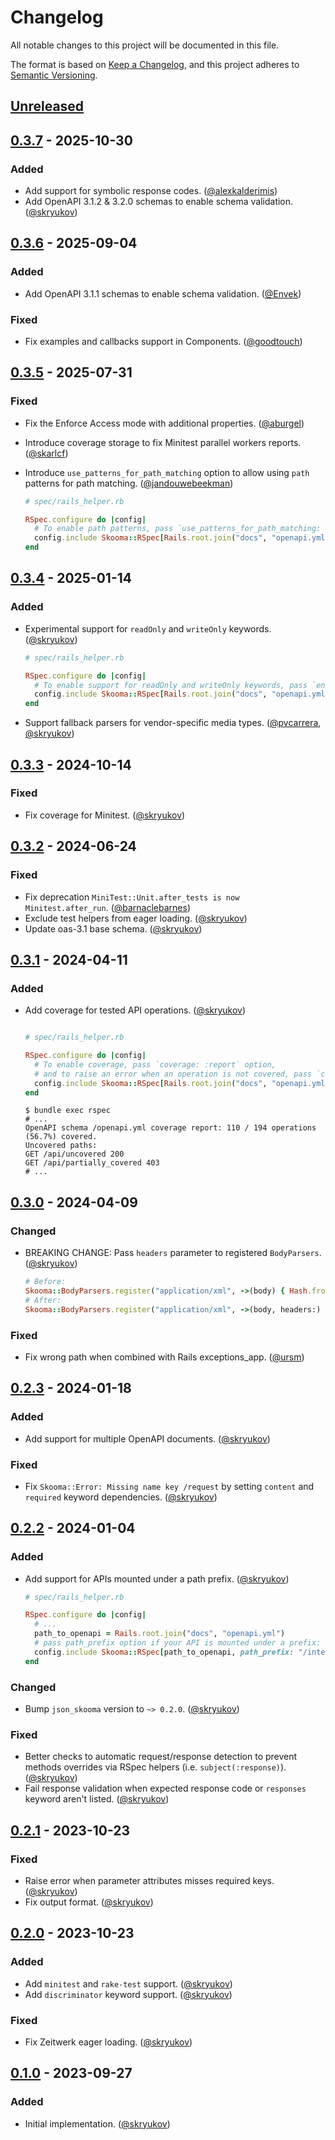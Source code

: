 # Changelog

All notable changes to this project will be documented in this file.

The format is based on [Keep a Changelog],
and this project adheres to [Semantic Versioning].

## [Unreleased]

## [0.3.7] - 2025-10-30

### Added

- Add support for symbolic response codes. ([@alexkalderimis])
- Add OpenAPI 3.1.2 & 3.2.0 schemas to enable schema validation. ([@skryukov])

## [0.3.6] - 2025-09-04

### Added

- Add OpenAPI 3.1.1 schemas to enable schema validation. ([@Envek])

### Fixed

- Fix examples and callbacks support in Components. ([@goodtouch])

## [0.3.5] - 2025-07-31

### Fixed

- Fix the Enforce Access mode with additional properties. ([@aburgel])
- Introduce coverage storage to fix Minitest parallel workers reports. ([@skarlcf])
- Introduce `use_patterns_for_path_matching` option to allow using `path` patterns for path matching. ([@jandouwebeekman])

    ```ruby
    # spec/rails_helper.rb

    RSpec.configure do |config|
      # To enable path patterns, pass `use_patterns_for_path_matching: true` option:
      config.include Skooma::RSpec[Rails.root.join("docs", "openapi.yml"), use_patterns_for_path_matching: true], type: :request
    end
    ```

## [0.3.4] - 2025-01-14

### Added

- Experimental support for `readOnly` and `writeOnly` keywords. ([@skryukov])

    ```ruby
    # spec/rails_helper.rb
    
    RSpec.configure do |config|
      # To enable support for readOnly and writeOnly keywords, pass `enforce_access_modes: true` option:
      config.include Skooma::RSpec[Rails.root.join("docs", "openapi.yml"), enforce_access_modes: true], type: :request
    end
    ```
- Support fallback parsers for vendor-specific media types. ([@pvcarrera], [@skryukov])

## [0.3.3] - 2024-10-14

### Fixed

- Fix coverage for Minitest. ([@skryukov])

## [0.3.2] - 2024-06-24

### Fixed

- Fix deprecation `MiniTest::Unit.after_tests is now Minitest.after_run`. ([@barnaclebarnes])
- Exclude test helpers from eager loading. ([@skryukov])
- Update oas-3.1 base schema. ([@skryukov])

## [0.3.1] - 2024-04-11

### Added

- Add coverage for tested API operations. ([@skryukov])
 
    ```ruby
    
    # spec/rails_helper.rb
    
    RSpec.configure do |config|
      # To enable coverage, pass `coverage: :report` option,
      # and to raise an error when an operation is not covered, pass `coverage: :strict` option:
      config.include Skooma::RSpec[Rails.root.join("docs", "openapi.yml"), coverage: :report], type: :request
    end
    ```

    ```shell
    $ bundle exec rspec
    # ...
    OpenAPI schema /openapi.yml coverage report: 110 / 194 operations (56.7%) covered.
    Uncovered paths:
    GET /api/uncovered 200
    GET /api/partially_covered 403
    # ...
    ```

## [0.3.0] - 2024-04-09

### Changed

- BREAKING CHANGE: Pass `headers` parameter to registered `BodyParsers`. ([@skryukov])

    ```ruby
    # Before:
    Skooma::BodyParsers.register("application/xml", ->(body) { Hash.from_xml(body) })
    # After:
    Skooma::BodyParsers.register("application/xml", ->(body, headers:) { Hash.from_xml(body) })
    ```
### Fixed

- Fix wrong path when combined with Rails exceptions_app. ([@ursm])

## [0.2.3] - 2024-01-18

### Added

- Add support for multiple OpenAPI documents. ([@skryukov])

### Fixed

- Fix `Skooma::Error: Missing name key /request` by setting `content` and `required` keyword dependencies. ([@skryukov])

## [0.2.2] - 2024-01-04

### Added

- Add support for APIs mounted under a path prefix. ([@skryukov])

    ```ruby
    # spec/rails_helper.rb
    
    RSpec.configure do |config|
      # ...
      path_to_openapi = Rails.root.join("docs", "openapi.yml")
      # pass path_prefix option if your API is mounted under a prefix:
      config.include Skooma::RSpec[path_to_openapi, path_prefix: "/internal/api"], type: :request
    end
    ```

### Changed

- Bump `json_skooma` version to `~> 0.2.0`. ([@skryukov])

### Fixed

- Better checks to automatic request/response detection to prevent methods overrides via RSpec helpers (i.e. `subject(:response)`). ([@skryukov])
- Fail response validation when expected response code or `responses` keyword aren't listed. ([@skryukov])

## [0.2.1] - 2023-10-23

### Fixed

- Raise error when parameter attributes misses required keys. ([@skryukov])
- Fix output format. ([@skryukov])

## [0.2.0] - 2023-10-23

### Added

- Add `minitest` and `rake-test` support. ([@skryukov])
- Add `discriminator` keyword support. ([@skryukov])

### Fixed

- Fix Zeitwerk eager loading. ([@skryukov])

## [0.1.0] - 2023-09-27

### Added

- Initial implementation. ([@skryukov])

[@aburgel]: https://github.com/aburgel
[@alexkalderimis]: https://github.com/alexkalderimis
[@barnaclebarnes]: https://github.com/barnaclebarnes
[@Envek]: https://github.com/Envek
[@goodtouch]: https://github.com/goodtouch
[@jandouwebeekman]: https://github.com/jandouwebeekman
[@pvcarrera]: https://github.com/pvcarrera
[@skarlcf]: https://github.com/skarlcf
[@skryukov]: https://github.com/skryukov
[@ursm]: https://github.com/ursm

[Unreleased]: https://github.com/skryukov/skooma/compare/v0.3.7...HEAD
[0.3.7]: https://github.com/skryukov/skooma/compare/v0.3.6...v0.3.7
[0.3.6]: https://github.com/skryukov/skooma/compare/v0.3.5...v0.3.6
[0.3.5]: https://github.com/skryukov/skooma/compare/v0.3.4...v0.3.5
[0.3.4]: https://github.com/skryukov/skooma/compare/v0.3.3...v0.3.4
[0.3.3]: https://github.com/skryukov/skooma/compare/v0.3.2...v0.3.3
[0.3.2]: https://github.com/skryukov/skooma/compare/v0.3.1...v0.3.2
[0.3.1]: https://github.com/skryukov/skooma/compare/v0.3.0...v0.3.1
[0.3.0]: https://github.com/skryukov/skooma/compare/v0.2.3...v0.3.0
[0.2.3]: https://github.com/skryukov/skooma/compare/v0.2.2...v0.2.3
[0.2.2]: https://github.com/skryukov/skooma/compare/v0.2.1...v0.2.2
[0.2.1]: https://github.com/skryukov/skooma/compare/v0.2.0...v0.2.1
[0.2.0]: https://github.com/skryukov/skooma/compare/v0.1.0...v0.2.0
[0.1.0]: https://github.com/skryukov/skooma/commits/v0.1.0

[Keep a Changelog]: https://keepachangelog.com/en/1.0.0/
[Semantic Versioning]: https://semver.org/spec/v2.0.0.html
